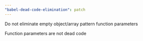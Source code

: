 ```yaml
---
"babel-dead-code-elimination": patch
---
```


Do not eliminate empty object/array pattern function parameters

Function parameters are not dead code
